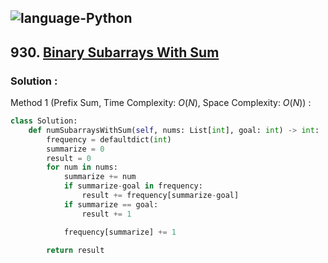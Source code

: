 ![language-Python](https://img.shields.io/badge/Python-ffd43b?style=for-the-badge&logo=PYTHON)
---

## 930. [Binary Subarrays With Sum](https://leetcode.com/problems/binary-subarrays-with-sum)

### Solution :

Method 1 (Prefix Sum, Time Complexity: $O(N)$, Space Complexity: $O(N)$) :
```python
class Solution:
    def numSubarraysWithSum(self, nums: List[int], goal: int) -> int:
        frequency = defaultdict(int)
        summarize = 0
        result = 0
        for num in nums:
            summarize += num
            if summarize-goal in frequency:
                result += frequency[summarize-goal]
            if summarize == goal:
                result += 1

            frequency[summarize] += 1

        return result
```
